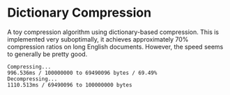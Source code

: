 # Dictionary Compression
A toy compression algorithm using dictionary-based compression. This is implemented very suboptimally, 
it achieves approximately 70% compression ratios on long English documents. However, the speed seems to
generally be pretty good.

```
Compressing...
996.536ms / 100000000 to 69490096 bytes / 69.49%
Decompressing...
1110.513ms / 69490096 to 100000000 bytes
```
